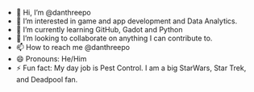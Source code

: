- 👋 Hi, I’m @danthreepo
- 👀 I’m interested in game and app development and Data Analytics.
- 🌱 I’m currently learning GitHub, Gadot and Python
- 💞️ I’m looking to collaborate on anything I can contribute to.
- 📫 How to reach me @danthreepo
- 😄 Pronouns: He/Him
- ⚡ Fun fact: My day job is Pest Control.  I am a big StarWars, Star Trek, and Deadpool fan.

<!---
danthreepo/danthreepo is a ✨ special ✨ repository because its `README.md` (this file) appears on your GitHub profile.
You can click the Preview link to take a look at your changes.
--->
